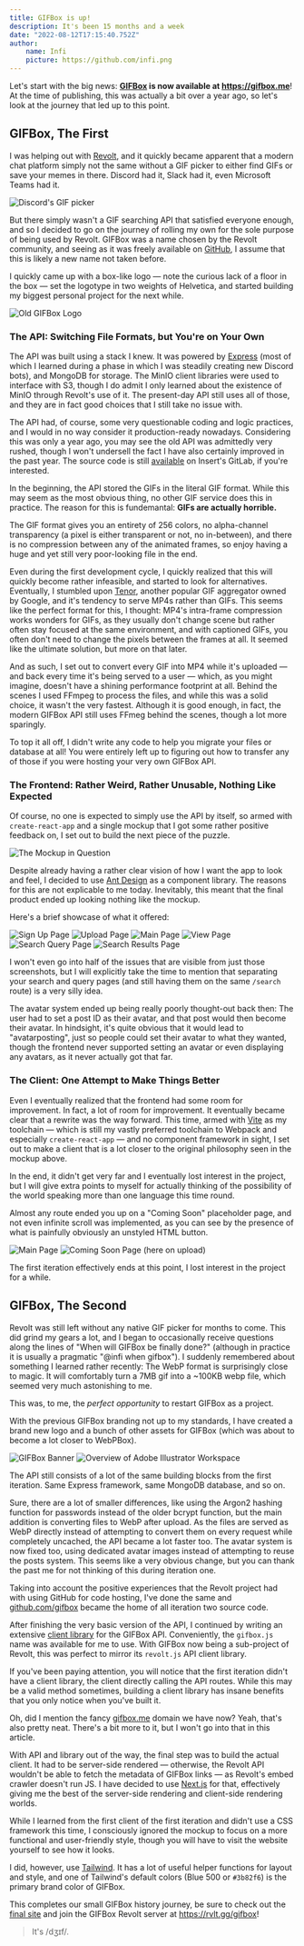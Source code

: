 ```yaml
---
title: GIFBox is up!
description: It's been 15 months and a week
date: "2022-08-12T17:15:40.752Z"
author:
    name: Infi
    picture: https://github.com/infi.png
---
```


Let's start with the big news: **[GIFBox](/project/gifbox) is now available at https://gifbox.me**!  
At the time of publishing, this was actually a bit over a year ago, so let's look at the journey that led up to this point.  
  
## GIFBox, The First  
  
I was helping out with [Revolt](https://revolt.chat), and it quickly became apparent that a modern chat platform simply not the same without a GIF picker to either find GIFs or save your memes in there. Discord had it, Slack had it, even Microsoft Teams had it.  
  
![Discord's GIF picker](/posts/gifbox-is-up/Screenshot_2022-08-12_001507.png)  
  
But there simply wasn't a GIF searching API that satisfied everyone enough, and so I decided to go on the journey of rolling my own for the sole purpose of being used by Revolt. GIFBox was a name chosen by the Revolt community, and seeing as it was freely available on [GitHub](https://github.com/gifbox), I assume that this is likely a new name not taken before.  
  
I quickly came up with a box-like logo &mdash; note the curious lack of a floor in the box &mdash; set the logotype in two weights of Helvetica, and started building my biggest personal project for the next while.

![Old GIFBox Logo](/posts/gifbox-is-up/old-logo.png)
  
### The API: Switching File Formats, but You're on Your Own

The API was built using a stack I knew. It was powered by [Express](https://expressjs.com) (most of which I learned during a phase in which I was steadily creating new Discord bots), and MongoDB for storage. The MinIO client libraries were used to interface with S3, though I do admit I only learned about the existence of MinIO through Revolt's use of it. The present-day API still uses all of those, and they are in fact good choices that I still take no issue with.  
  
The API had, of course, some very questionable coding and logic practices, and I would in no way consider it production-ready nowadays. Considering this was only a year ago, you may see the old API was admittedly very rushed, though I won't undersell the fact I have also certainly improved in the past year. The source code is still [available](https://gitlab.insrt.uk/gifbox/core) on Insert's GitLab, if you're interested.  
  
In the beginning, the API stored the GIFs in the literal GIF format. While this may seem as the most obvious thing, no other GIF service does this in practice. The reason for this is fundemantal: **GIFs are actually horrible.**  
  
The GIF format gives you an entirety of 256 colors, no alpha-channel transparency (a pixel is either transparent or not, no in-between), and there is no compression between any of the animated frames, so enjoy having a huge and yet still very poor-looking file in the end.  
  
Even during the first development cycle, I quickly realized that this will quickly become rather infeasible, and started to look for alternatives. Eventually, I stumbled upon [Tenor](https://tenor.com), another popular GIF aggregator owned by Google, and it's tendency to serve MP4s rather than GIFs. This seems like the perfect format for this, I thought: MP4's intra-frame compression works wonders for GIFs, as they usually don't change scene but rather often stay focused at the same environment, and with captioned GIFs, you often don't need to change the pixels between the frames at all. It seemed like the ultimate solution, but more on that later.  
  
And as such, I set out to convert every GIF into MP4 while it's uploaded &mdash; and back every time it's being served to a user &mdash; which, as you might imagine, doesn't have a shining performance footprint at all. Behind the scenes I used FFmpeg to process the files, and while this was a solid choice, it wasn't the very fastest. Although it is good enough, in fact, the modern GIFBox API still uses FFmeg behind the scenes, though a lot more sparingly.  
  
To top it all off, I didn't write any code to help you migrate your files or database at all! You were entirely left up to figuring out how to transfer any of those if you were hosting your very own GIFBox API. 
  
### The Frontend: Rather Weird, Rather Unusable, Nothing Like Expected

Of course, no one is expected to simply use the API by itself, so armed with `create-react-app` and a single mockup that I got some rather positive feedback on, I set out to build the next piece of the puzzle.

![The Mockup in Question](/posts/gifbox-is-up/first-mockup.png)  
  
Despite already having a rather clear vision of how I want the app to look and feel, I decided to use [Ant Design](https://ant.design) as a component library. The reasons for this are not explicable to me today. Inevitably, this meant that the final product ended up looking nothing like the mockup.  
  
Here's a brief showcase of what it offered:

![Sign Up Page](/posts/gifbox-is-up/signup_page.png)
![Upload Page](/posts/gifbox-is-up/upload_page.png)
![Main Page](/posts/gifbox-is-up/main_page.png)
![View Page](/posts/gifbox-is-up/view_page.png)
![Search Query Page](/posts/gifbox-is-up/search_query_page.png)
![Search Results Page](/posts/gifbox-is-up/search_page.png)  
  
I won't even go into half of the issues that are visible from just those screenshots, but I will explicitly take the time to mention that separating your search and query pages (and still having them on the same `/search` route) is a very silly idea.     
  
The avatar system ended up being really poorly thought-out back then: The user had to set a post ID as their avatar, and that post would then become their avatar. In hindsight, it's quite obvious that it would lead to "avatarposting", just so people could set their avatar to what they wanted, though the frontend never supported setting an avatar or even displaying any avatars, as it never actually got that far.
  
### The Client: One Attempt to Make Things Better  
  
Even I eventually realized that the frontend had some room for improvement. In fact, a lot of room for improvement. It eventually became clear that a rewrite was the way forward. This time, armed with [Vite](https://vitejs.dev) as my toolchain &mdash; which is still my vastly preferred toolchain to Webpack and especially `create-react-app` &mdash; and no component framework in sight, I set out to make a client that is a lot closer to the original philosophy seen in the mockup above.  
  
In the end, it didn't get very far and I eventually lost interest in the project, but I will give extra points to myself for actually thinking of the possibility of the world speaking more than one language this time round.  
  
Almost any route ended you up on a "Coming Soon" placeholder page, and not even infinite scroll was implemented, as you can see by the presence of what is painfully obviously an unstyled HTML button.

![Main Page](/posts/gifbox-is-up/client_explore.png)
![Coming Soon Page (here on upload)](/posts/gifbox-is-up/client_upload.png)  
  
The first iteration effectively ends at this point, I lost interest in the project for a while.

## GIFBox, The Second  

Revolt was still left without any native GIF picker for months to come. This did grind my gears a lot, and I began to occasionally receive questions along the lines of "When will GIFBox be finally done?" (although in practice it is usually a pragmatic "@infi when gifbox"). I suddenly remembered about something I learned rather recently: The WebP format is surprisingly close to magic. It will comfortably turn a 7MB gif into a ~100KB webp file, which seemed very much astonishing to me.  
  
This was, to me, the *perfect opportunity* to restart GIFBox as a project.  
  
With the previous GIFBox branding not up to my standards, I have created a brand new logo and a bunch of other assets for GIFBox (which was about to become a lot closer to WebPBox).

![GIFBox Banner](/projects/gifbox/cover.webp)
![Overview of Adobe Illustrator Workspace](/posts/gifbox-is-up/gifbox-illustrator.png)  
  
The API still consists of a lot of the same building blocks from the first iteration. Same Express framework, same MongoDB database, and so on.  
  
Sure, there are a lot of smaller differences, like using the Argon2 hashing function for passwords instead of the older bcrypt function, but the main addition is converting files to WebP after upload. As the files are served as WebP directly instead of attempting to convert them on every request while completely uncached, the API became a lot faster too. The avatar system is now fixed too, using dedicated avatar images instead of attempting to reuse the posts system. This seems like a very obvious change, but you can thank the past me for not thinking of this during iteration one.  
  
Taking into account the positive experiences that the Revolt project had with using GitHub for code hosting, I've done the same and [github.com/gifbox](https://github.com/gifbox) became the home of all iteration two source code.
  
After finishing the very basic version of the API, I continued by writing an extensive [client library](https://js.gifbox.me) for the GIFBox API. Conveniently, the `gifbox.js` name was available for me to use. With GIFBox now being a sub-project of Revolt, this was perfect to mirror its `revolt.js` API client library.  
  
If you've been paying attention, you will notice that the first iteration didn't have a client library, the client directly calling the API routes. While this may be a valid method sometimes, building a client library has insane benefits that you only notice when you've built it.  

Oh, did I mention the fancy [gifbox.me](https://gifbox.me) domain we have now? Yeah, that's also pretty neat. There's a bit more to it, but I won't go into that in this article.  
  
With API and library out of the way, the final step was to build the actual client. It had to be server-side rendered &mdash; otherwise, the Revolt API wouldn't be able to fetch the metadata of GIFBox links &mdash; as Revolt's embed crawler doesn't run JS. I have decided to use [Next.js](https://next.js) for that, effectively giving me the best of the server-side rendering and client-side rendering worlds.  
  
While I learned from the first client of the first iteration and didn't use a CSS framework this time, I consciously ignored the mockup to focus on a more functional and user-friendly style, though you will have to visit the website yourself to see how it looks.  
  
I did, however, use [Tailwind](https://tailwindcss.com). It has a lot of useful helper functions for layout and style, and one of Tailwind's default colors (Blue 500 or `#3b82f6`) is the primary brand color of GIFBox.  
  
This completes our small GIFBox history journey, be sure to check out the [final site](https://gifbox.me) and join the GIFBox Revolt server at https://rvlt.gg/gifbox!

> It's /dʒɪf/.